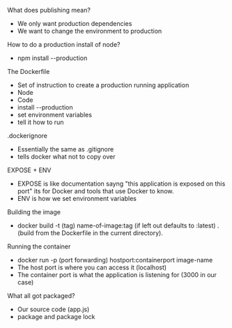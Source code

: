 
What does publishing mean?
- We only want production dependencies
- We want to change the environment to production

How to do a production install of node?
- npm install --production

The Dockerfile
- Set of instruction to create a production running application
- Node
- Code
- install --production
- set environment variables
- tell it how to run

.dockerignore
- Essentially the same as .gitignore
- tells docker what not to copy over

EXPOSE + ENV
- EXPOSE is like documentation sayng "this application is exposed on this port" its for Docker and tools that use Docker to know.
- ENV is how we set environment variables

Building the image
- docker build -t (tag) name-of-image:tag (if left out defaults to :latest) . (build from the Dockerfile in the current directory).

Running the container
- docker run -p (port forwarding) hostport:containerport image-name
- The host port is where you can access it (localhost)
- The container port is what the application is listening for (3000 in our case)

What all got packaged?
- Our source code (app.js)
- package and package lock